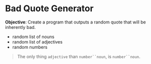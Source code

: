 # Bad Quote Generator
**Objective**: Create a program that outputs a random quote that will be inherently bad.
- random list of nouns
- random list of adjectives
- random numbers

> The only thing `adjective` than `number``noun`, is `number``noun`. 